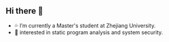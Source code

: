 ## Hi there 👋

- 💦 I’m currently a Master's student at Zhejiang University.
- 🌱 interested in static program analysis and system security.
